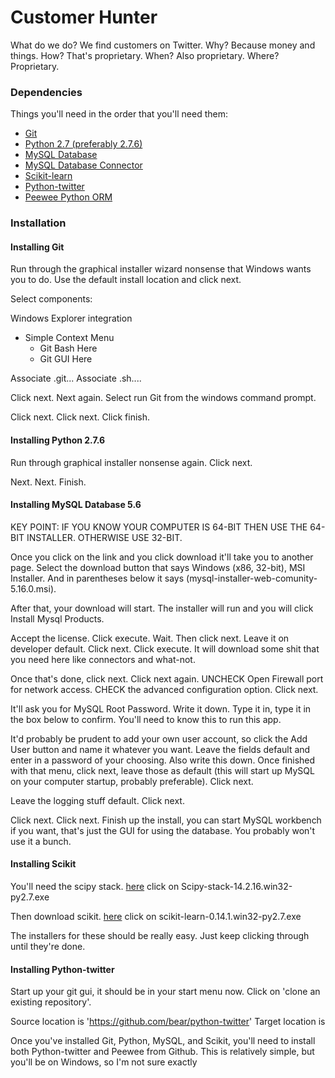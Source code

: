 Customer Hunter
===============

What do we do? We find customers on Twitter. 
Why? Because money and things. 
How? That's proprietary. 
When? Also proprietary. 
Where? Proprietary. 

### Dependencies

Things you'll need in the order that you'll need them:

* [Git](http://git-scm.com/downloads)
* [Python 2.7 (preferably 2.7.6)](http://python.org/downloads/windows)
* [MySQL Database](http://dev.mysql.com/downloads/mysql/)
* [MySQL Database Connector](http://dev.mysql.com/downloads/connector/python/)
* [Scikit-learn](http://scikit-learn.org/stable/install.html#windows-installer)
* [Python-twitter](https://github.com/bear/python-twitter)
* [Peewee Python ORM](https://github.com/coleifer/peewee)

### Installation

#### Installing Git

Run through the graphical installer wizard nonsense that Windows wants you to do. Use the default install location and click next.

Select components:

Windows Explorer integration
- Simple Context Menu
	- Git Bash Here
	- Git GUI Here

Associate .git...
Associate .sh....

Click next. Next again. Select run Git from the windows command prompt.

Click next. Click next. Click finish.

#### Installing Python 2.7.6

Run through graphical installer nonsense again. Click next.

Next. Next. Finish.

#### Installing MySQL Database 5.6

KEY POINT: IF YOU KNOW YOUR COMPUTER IS 64-BIT THEN USE THE 64-BIT INSTALLER. OTHERWISE USE 32-BIT.

Once you click on the link and you click download it'll take you to another page. Select the download button that says Windows (x86, 32-bit), MSI Installer. And in parentheses below it says (mysql-installer-web-comunity-5.16.0.msi).

After that, your download will start. The installer will run and you will click Install Mysql Products.

Accept the license. Click execute. Wait. Then click next. Leave it on developer default. Click next. Click execute. It will download some shit that you need here like connectors and what-not.

Once that's done, click next. Click next again. UNCHECK Open Firewall port for network access. CHECK the advanced configuration option. Click next.

It'll ask you for MySQL Root Password. Write it down. Type it in, type it in the box below to confirm. You'll need to know this to run this app.

It'd probably be prudent to add your own user account, so click the Add User button and name it whatever you want. Leave the fields default and enter in a password of your choosing. Also write this down. Once finished with that menu, click next, leave those as default (this will start up MySQL on your computer startup, probably preferable). Click next.

Leave the logging stuff default. Click next.

Click next. Click next. Finish up the install, you can start MySQL workbench if you want, that's just the GUI for using the database. You probably won't use it a bunch.

#### Installing Scikit

You'll need the scipy stack. [here](www.lfd.uci.edu/~gohlke/pythonlibs/#scipy) click on Scipy-stack-14.2.16.win32-py2.7.exe

Then download scikit. [here](www.lfd.uci.edu/~gohlke/pythonlibs/#scikit-learn) click on scikit-learn-0.14.1.win32-py2.7.exe

The installers for these should be really easy. Just keep clicking through until they're done.

#### Installing Python-twitter

Start up your git gui, it should be in your start menu now. Click on 'clone an existing repository'.

Source location is 'https://github.com/bear/python-twitter'
Target location is


Once you've installed Git, Python, MySQL, and Scikit, you'll need to install both Python-twitter and Peewee from Github. This is relatively simple, but 
you'll be on Windows, so I'm not sure exactly 